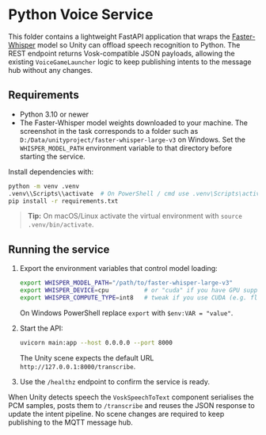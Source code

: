 # Python Voice Service

This folder contains a lightweight FastAPI application that wraps the
[Faster-Whisper](https://github.com/guillaumekln/faster-whisper) model
so Unity can offload speech recognition to Python. The REST endpoint
returns Vosk-compatible JSON payloads, allowing the existing
`VoiceGameLauncher` logic to keep publishing intents to the message hub
without any changes.

## Requirements

* Python 3.10 or newer
* The Faster-Whisper model weights downloaded to your machine. The
  screenshot in the task corresponds to a folder such as
  `D:/Data/unityproject/faster-whisper-large-v3` on Windows. Set the
  `WHISPER_MODEL_PATH` environment variable to that directory before
  starting the service.

Install dependencies with:

```bash
python -m venv .venv
.venv\\Scripts\\activate  # On PowerShell / cmd use .venv\Scripts\activate.bat
pip install -r requirements.txt
```

> **Tip:** On macOS/Linux activate the virtual environment with
> `source .venv/bin/activate`.

## Running the service

1. Export the environment variables that control model loading:

   ```bash
   export WHISPER_MODEL_PATH="/path/to/faster-whisper-large-v3"
   export WHISPER_DEVICE=cpu          # or "cuda" if you have GPU support
   export WHISPER_COMPUTE_TYPE=int8   # tweak if you use CUDA (e.g. float16)
   ```

   On Windows PowerShell replace `export` with `$env:VAR = "value"`.

2. Start the API:

   ```bash
   uvicorn main:app --host 0.0.0.0 --port 8000
   ```

   The Unity scene expects the default URL `http://127.0.0.1:8000/transcribe`.

3. Use the `/healthz` endpoint to confirm the service is ready.

When Unity detects speech the `VoskSpeechToText` component serialises the
PCM samples, posts them to `/transcribe` and reuses the JSON response to
update the intent pipeline. No scene changes are required to keep
publishing to the MQTT message hub.
